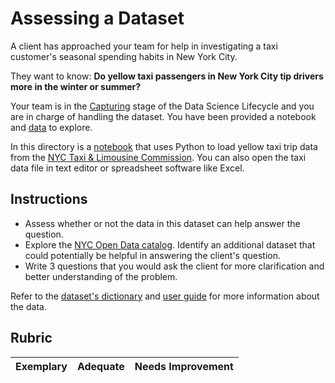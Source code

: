 # Assessing a Dataset

A client has approached your team for help in investigating a taxi customer's seasonal spending habits in New York City. 

They want to know: **Do yellow taxi passengers in New York City tip drivers more in the winter or summer?**

Your team is in the [Capturing](Publications/Teaching/La-Data-Science-Pour-Les-Nuls/4-Remodeler-sa-Pensée-avec-les-Données/14-Introduction/README.md#Capturing) stage of the Data Science Lifecycle and you are in charge of handling the dataset. You have been provided a notebook and [data](../../data/taxi.csv) to explore.

In this directory is a [notebook](notebook.ipynb) that uses Python to load yellow taxi trip data from the [NYC Taxi & Limousine Commission](https://docs.microsoft.com/en-us/azure/open-datasets/dataset-taxi-yellow?tabs=azureml-opendatasets).
You can also open the taxi data file in text editor or spreadsheet software like Excel.

## Instructions

- Assess whether or not the data in this dataset can help answer the question.
- Explore the [NYC Open Data catalog](https://data.cityofnewyork.us/browse?sortBy=most_accessed&utf8=%E2%9C%93). Identify an additional dataset that could potentially be helpful in answering the client's question.
- Write 3 questions that you would ask the client for more clarification and better understanding of the problem. 

Refer to the [dataset's dictionary](https://www1.nyc.gov/assets/tlc/downloads/pdf/data_dictionary_trip_records_yellow.pdf) and [user guide](https://www1.nyc.gov/assets/tlc/downloads/pdf/trip_record_user_guide.pdf) for more information about the data.

## Rubric

Exemplary | Adequate | Needs Improvement
--- | --- | -- |
